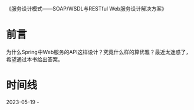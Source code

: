 《服务设计模式——SOAP/WSDL与RESTful Web服务设计解决方案》

# 前言

为什么Spring中Web服务的API这样设计？究竟什么样的算优雅？最近太迷惑了，希望通过本书给出答案。

# 时间线

2023-05-19 - 
